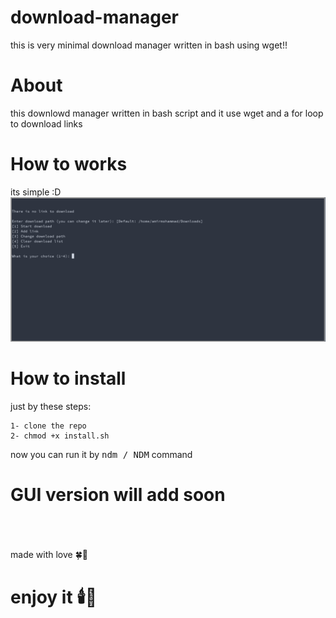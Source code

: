 # download-manager
this is very minimal download manager written in bash using wget!!

# About
this downlowd manager written in bash script and it use wget and a for loop to download links

# How to works
its simple :D 
![screenshot](./screenshot/main.png)

# How to install
just by these steps:

	1- clone the repo
	2- chmod +x install.sh

now you can run it by <tt>ndm / NDM</tt> command
# GUI version will add soon

<br><br><br>
made with love 🍀💝 <br>
<h1>enjoy it 🕯️🍬</h1>
